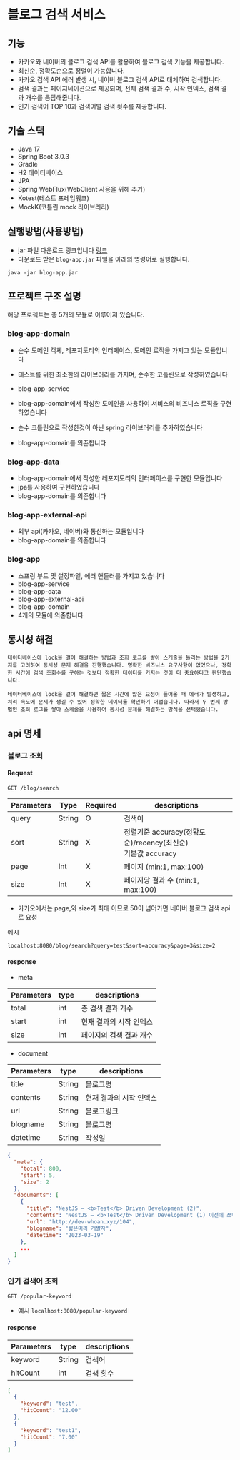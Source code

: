 # 블로그 검색 서비스

## 기능

- 카카오와 네이버의 블로그 검색 API를 활용하여 블로그 검색 기능을 제공합니다.
- 최신순, 정확도순으로 정렬이 가능합니다.
- 카카오 검색 API 에러 발생 시, 네이버 블로그 검색 API로 대체하여 검색합니다.
- 검색 결과는 페이지네이션으로 제공되며, 전체 검색 결과 수, 시작 인덱스, 검색 결과 개수를 응답해줍니다.
- 인기 검색어 TOP 10과 검색어별 검색 횟수를 제공합니다.

## 기술 스택

- Java 17
- Spring Boot 3.0.3
- Gradle
- H2 데이터베이스
- JPA
- Spring WebFlux(WebClient 사용을 위해 추가)
- Kotest(테스트 프레임워크)
- MockK(코틀린 mock 라이브러리)

## 실행방법(사용방법)
- jar 파일 다운로드 링크입니다 [링크](https://github.com/Sung-ho94/blog-search-app/raw/master/blog-app.jar)
- 다운로드 받은 `blog-app.jar` 파일을 아래의 명령어로 실행합니다.

```
java -jar blog-app.jar
```

## 프로젝트 구조 설명

해당 프로젝트는 총 5개의 모듈로 이루어져 있습니다.

### blog-app-domain

- 순수 도메인 객체, 레포지토리의 인터페이스, 도메인 로직을 가지고 있는 모듈입니다
- 테스트를 위한 최소한의 라이브러리를 가지며, 순수한 코틀린으로 작성하였습니다

- blog-app-service
- blog-app-domain에서 작성한 도메인을 사용하여 서비스의 비즈니스 로직을 구현하였습니다
- 순수 코틀린으로 작성한것이 아닌 spring 라이브러리를 추가하였습니다
- blog-app-domain를 의존합니다

### blog-app-data

- blog-app-domain에서 작성한 레포지토리의 인터페이스를 구현한 모듈입니다
- jpa를 사용하여 구현하였습니다
- blog-app-domain를 의존합니다

### blog-app-external-api

- 외부 api(카카오, 네이버)와 통신하는 모듈입니다
- blog-app-domain를 의존합니다

### blog-app

- 스프링 부트 및 설정파일, 에러 핸들러를 가지고 있습니다
- blog-app-service
- blog-app-data
- blog-app-external-api
- blog-app-domain
- 4개의 모듈에 의존합니다

## 동시성 해결

```text
데이터베이스에 lock을 걸어 해결하는 방법과 조회 로그를 쌓아 스케줄을 돌리는 방법을 2가지를 고려하여 동시성 문제 해결을 진행했습니다. 명확한 비즈니스 요구사항이 없었으나, 정확한 시간에 검색 조회수를 구하는 것보다 정확한 데이터를 가지는 것이 더 중요하다고 판단했습니다.

데이터베이스에 lock을 걸어 해결하면 짧은 시간에 많은 요청이 들어올 때 에러가 발생하고, 처리 속도에 문제가 생길 수 있어 정확한 데이터를 확인하기 어렵습니다. 따라서 두 번째 방법인 조회 로그를 쌓아 스케줄을 사용하여 동시성 문제를 해결하는 방식을 선택했습니다.

```

## api 명세

### 블로그 조회

#### Request

``
GET /blog/search
``

| Parameters | Type   | Required | descriptions                                       |
|------------|--------|----------|----------------------------------------------------|
| query      | String | O        | 검색어                                                |
| sort       | String | X        | 정렬기준 accuracy(정확도순)/recency(최신순)<br/>기본값  accuracy |
| page       | Int    | X        | 페이지 (min:1, max:100)                               |
| size       | Int    | X        | 페이지당 결과 수 (min:1, max:100)                         |

- 카카오에서는 page,와 size가 최대 이므로 50이 넘어가면 네이버 블로그 검색 api로 요청

예시

```text
localhost:8080/blog/search?query=test&sort=accuracy&page=3&size=2
```

#### response

- meta

| Parameters | type | descriptions  
|------------|------|---------------|
| total      | int  | 총 검색 결과 개수    
| start      | int  | 현재 결과의 시작 인덱스 
| size       | int  | 페이지의 검색 결과 개수 

- document

| Parameters | type   | descriptions  |
|------------|--------|---------------|
| title      | String | 블로그명          |
| contents   | String | 현재 결과의 시작 인덱스 | 
| url        | String | 블로그링크         |
| blogname   | String | 블로그명          |
| datetime   | String | 작성일           |

```json
{
  "meta": {
    "total": 800,
    "start": 5,
    "size": 2
  },
  "documents": [
    {
      "title": "NestJS — <b>Test</b> Driven Development (2)",
      "contents": "NestJS — <b>Test</b> Driven Development (1) 이전에 쓰던 To Do List를 폐기하고, NestJS MVC 환경에서 TDD를 수행하는 법을 작성하려 한다. 크게 Unit <b>Test</b>와 Integration <b>Test</b>로 나누어서 연재할 예정이다. 흔히 서비스의 프론트엔드에서 발생하는 요청 dev-whoan.xyz 계속해서 User 정보를 관리하는 API 서버를 설계하고...",
      "url": "http://dev-whoan.xyz/104",
      "blogname": "짧은머리 개발자",
      "datetime": "2023-03-19"
    },
    ...
  ]
}
```

### 인기 검색어 조회

```text
GET /popular-keyword
```

- 예시
  ```localhost:8080/popular-keyword```

#### response

| Parameters | type   | descriptions 
|------------|--------|--------------|
| keyword    | String | 검색어          
| hitCount   | int    | 검색 횟수        

```json
[
  {
    "keyword": "test",
    "hitCount": "12.00"
  },
  {
    "keyword": "test1",
    "hitCount": "7.00"
  }
]
```